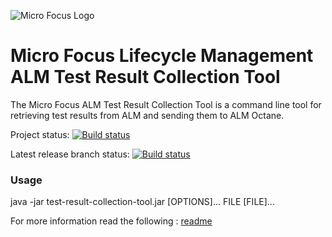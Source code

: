![Micro Focus Logo](https://upload.wikimedia.org/wikipedia/commons/thumb/9/9a/Micro_Focus_logo.svg/220px-Micro_Focus_logo.svg.png)
# Micro Focus Lifecycle Management ALM Test Result Collection Tool
The Micro Focus ALM Test Result Collection Tool is a command line tool for retrieving test results from ALM and sending them to ALM Octane.


Project status:
[![Build status](https://ci.appveyor.com/api/projects/status/x5n9wda4u449k8tr?svg=true)](https://ci.appveyor.com/project/OctaneCIPlugins/octane-collection-tool-22yg2)

Latest release branch status:
[![Build status](https://ci.appveyor.com/api/projects/status/0yiigx0uvb6vhoqr?svg=true)](https://ci.appveyor.com/project/OctaneCIPlugins/alm-test-result-collection-tool)

### Usage
java -jar test-result-collection-tool.jar [OPTIONS]... FILE [FILE]...

For more information read the following : [readme](https://github.com/MicroFocus/alm-test-result-collection-tool/tree/master/src/main/assemblies/content)
